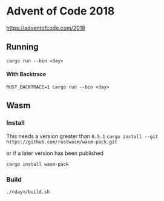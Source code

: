 # Advent of Code 2018

https://adventofcode.com/2018

## Running

`cargo run --bin <day>`

#### With Backtrace

`RUST_BACKTRACE=1 cargo run --bin <day>`

## Wasm

### Install
This needs a version greater than `0.5.1`
`cargo install --git https://github.com/rustwasm/wasm-pack.git` 

or if a later version has been published

`cargo install wasm-pack`

### Build
`./<day>/build.sh`